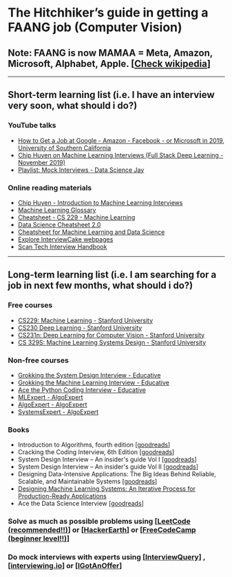 # The Hitchhiker’s guide in getting a FAANG job (Computer Vision)

## Note: FAANG is now MAMAA = Meta, Amazon, Microsoft, Alphabet, Apple. [[Check wikipedia](https://en.wikipedia.org/wiki/Big_Tech#FANG,_FAANG,_and_MAMAA)]
---
## Short-term learning list (i.e. I have an interview very soon, what should i do?)
### YouTube talks
- [How to Get a Job at Google - Amazon - Facebook - or Microsoft in 2019, University of Southern California](https://www.youtube.com/watch?v=6nODOtyHSBc)
- [Chip Huyen on Machine Learning Interviews (Full Stack Deep Learning - November 2019)](https://www.youtube.com/watch?v=pli1K75PSa8)
- [Playlist: Mock Interviews - Data Science Jay](https://youtube.com/playlist?list=PLXXms4piUg2gZXEEQRxXzkbPxVqLKsxaT)
### Online reading materials
- [Chip Huyen - Introduction to Machine Learning Interviews](https://huyenchip.com/ml-interviews-book/)
- [Machine Learning Glossary](https://ml-cheatsheet.readthedocs.io/en/latest/index.html)
- [Cheatsheet - CS 229 - Machine Learning](https://github.com/afshinea/stanford-cs-229-machine-learning/blob/master/en/super-cheatsheet-machine-learning.pdf)
- [Data Science Cheatsheet 2.0](https://github.com/aaronwangy/Data-Science-Cheatsheet/blob/main/Data_Science_Cheatsheet.pdf)
- [Cheatsheet for Machine Learning and Data Science](https://sites.google.com/view/datascience-cheat-sheets)
- [Explore InterviewCake webpages](https://www.interviewcake.com)
- [Scan Tech Interview Handbook](https://www.techinterviewhandbook.org)
---
## Long-term learning list (i.e. I am searching for a job in next few months, what should i do?)
### Free courses
- [CS229: Machine Learning - Stanford University](https://cs229.stanford.edu)
- [CS230 Deep Learning - Stanford University](https://cs230.stanford.edu)
- [CS231n: Deep Learning for Computer Vision - Stanford University](http://cs231n.stanford.edu)
- [CS 329S: Machine Learning Systems Design - Stanford University](https://stanford-cs329s.github.io)
### Non-free courses
- [Grokking the System Design Interview - Educative](https://www.educative.io/courses/grokking-the-system-design-interview)
- [Grokking the Machine Learning Interview - Educative](https://www.educative.io/courses/grokking-the-machine-learning-interview)
- [Ace the Python Coding Interview - Educative](https://www.educative.io/path/ace-python-coding-interview)
- [MLExpert - AlgoExpert](https://www.algoexpert.io/machine-learning/product)
- [AlgoExpert - AlgoExpert](https://www.algoexpert.io/product)
- [SystemsExpert - AlgoExpert](https://www.algoexpert.io/systems/product)
### Books
- Introduction to Algorithms, fourth edition [[goodreads](https://www.goodreads.com/book/show/60869154-introduction-to-algorithms-fourth-edition)]
- Cracking the Coding Interview, 6th Edition [[goodreads](https://www.goodreads.com/book/show/55014663-cracking-the-coding-interview)]
- System Design Interview – An insider's guide Vol I [[goodreads](https://www.goodreads.com/book/show/54109255-system-design-interview-an-insider-s-guide)]
- System Design Interview – An insider's guide Vol II [[goodreads](https://www.goodreads.com/book/show/60631342-system-design-interview-an-insider-s-guide)]
- Designing Data-Intensive Applications: The Big Ideas Behind Reliable, Scalable, and Maintainable Systems [[goodreads](https://www.goodreads.com/book/show/34626431-designing-data-intensive-applications)]
- [Designing Machine Learning Systems: An Iterative Process for Production-Ready Applications](https://www.goodreads.com/book/show/60715378-designing-machine-learning-systems)
- Ace the Data Science Interview [[goodreads](https://www.goodreads.com/book/show/58949285-ace-the-data-science-interview)]


### Solve as much as possible problems using [[LeetCode (recommended!!)](https://leetcode.com)] or [[HackerEarth](https://www.hackerearth.com/practice/)] or [[FreeCodeCamp (beginner level!!)](https://www.freecodecamp.org/learn/coding-interview-prep/)]
### Do mock interviews with experts using [[InterviewQuery](https://www.interviewquery.com)] , [[interviewing.io](https://interviewing.io)] or [[IGotAnOffer](https://app.igotanoffer.com/coaching/tech/)]
